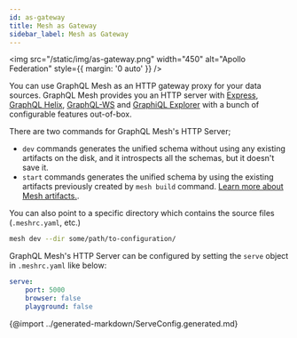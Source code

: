 ```yaml
---
id: as-gateway
title: Mesh as Gateway
sidebar_label: Mesh as Gateway
---
```


<img src="/static/img/as-gateway.png" width="450" alt="Apollo Federation" style={{ margin: '0 auto' }} />

You can use GraphQL Mesh as an HTTP gateway proxy for your data sources. GraphQL Mesh provides you an HTTP server with [Express](https://expressjs.com), [GraphQL Helix](https://github.com/contrawork/graphql-helix), [GraphQL-WS](https://github.com/enisdenjo/graphql-ws#readme) and [GraphiQL Explorer](https://github.com/OneGraph/graphiql-explorer) with a bunch of configurable features out-of-box.

There are two commands for GraphQL Mesh's HTTP Server;

- `dev` commands generates the unified schema without using any existing artifacts on the disk, and it introspects all the schemas, but it doesn't save it.
- `start` commands generates the unified schema by using the existing artifacts previously created by `mesh build` command. [Learn more about Mesh artifacts.](/docs/recipes/build-mesh-artifacts).

You can also point to a specific directory which contains the source files (`.meshrc.yaml`, etc.)

```sh
mesh dev --dir some/path/to-configuration/
```

GraphQL Mesh's HTTP Server can be configured by setting the `serve` object in `.meshrc.yaml` like below:

```yaml
serve:
    port: 5000
    browser: false
    playground: false
```

{@import ../generated-markdown/ServeConfig.generated.md}

